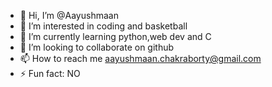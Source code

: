 - 👋 Hi, I’m @Aayushmaan
- 👀 I’m interested in coding and basketball
- 🌱 I’m currently learning python,web dev and C
- 💞️ I’m looking to collaborate on github
- 📫 How to reach me aayushmaan.chakraborty@gmail.com
- ⚡ Fun fact: NO

<!---
Illuminati24/Illuminati24 is a ✨ special ✨ repository because its `README.md` (this file) appears on your GitHub profile.
You can click the Preview link to take a look at your changes.
--->
